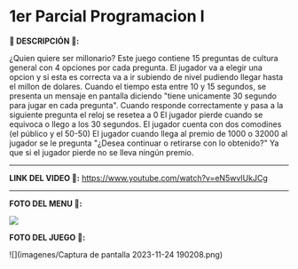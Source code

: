 # 1er Parcial Programacion I

**🌈 DESCRIPCIÓN 🌈:**

¿Quien quiere ser millonario? Este juego contiene 15 preguntas de cultura general con 4 opciones por cada pregunta. El jugador va a elegir una opcion y si esta es correcta va a ir subiendo de nivel pudiendo llegar hasta el millon de dolares.
Cuando el tiempo esta entre 10 y 15 segundos, se presenta un mensaje en pantalla diciendo "tiene unicamente 30 segundo para jugar en cada pregunta".
Cuando responde correctamente y pasa a la siguiente pregunta el reloj se resetea a 0
El jugador pierde cuando se equivoca o llego a los 30 segundos.
El jugador cuenta con dos comodines (el público y el 50-50)
El jugador cuando llega al premio de 1000 o 32000 al jugador se le pregunta "¿Desea continuar o retirarse con lo obtenido?" Ya que si el jugador pierde no se lleva ningún premio.

----------------------------

**LINK DEL VIDEO 👾:**  https://www.youtube.com/watch?v=eN5wvIUkJCg

----------------------------


**FOTO DEL MENU 👑:**

![]([[imagenes/imagen_menu.jpg](https://github.com/MatiasTanoni/QuienQuiereSerMillonario/blob/master/imagenes/Captura%20de%20pantalla%202023-11-24%20185428.png)](https://raw.githubusercontent.com/MatiasTanoni/QuienQuiereSerMillonario/refs/heads/master/imagenes/Captura%20de%20pantalla%202023-11-24%20190208.png))

**FOTO DEL JUEGO 🐧:**

![](imagenes/Captura de pantalla 2023-11-24 190208.png)
